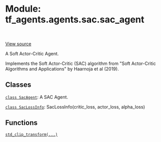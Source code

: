 <div itemscope itemtype="http://developers.google.com/ReferenceObject">
<meta itemprop="name" content="tf_agents.agents.sac.sac_agent" />
<meta itemprop="path" content="Stable" />
</div>

# Module: tf_agents.agents.sac.sac_agent

<table class="tfo-notebook-buttons tfo-api" align="left">
</table>

<a target="_blank" href="https://github.com/tensorflow/agents/tree/master/tf_agents/agents/sac/sac_agent.py">View
source</a>

A Soft Actor-Critic Agent.

<!-- Placeholder for "Used in" -->

Implements the Soft Actor-Critic (SAC) algorithm from
"Soft Actor-Critic Algorithms and Applications" by Haarnoja et al (2019).

## Classes

[`class SacAgent`](../../../tf_agents/agents/SacAgent.md): A SAC Agent.

[`class SacLossInfo`](../../../tf_agents/agents/sac/sac_agent/SacLossInfo.md):
SacLossInfo(critic_loss, actor_loss, alpha_loss)

## Functions

[`std_clip_transform(...)`](../../../tf_agents/agents/sac/sac_agent/std_clip_transform.md)

